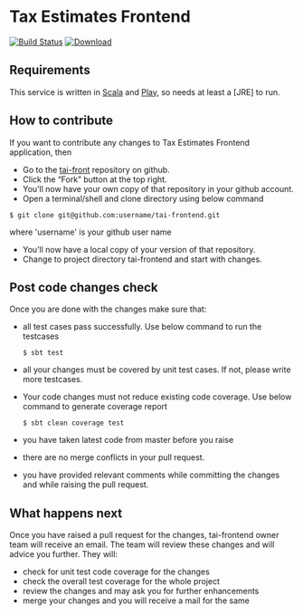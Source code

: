 Tax Estimates Frontend
====================================================================

[![Build Status](https://travis-ci.org/hmrc/tai-frontend.svg?branch=master)](https://travis-ci.org/hmrc/tai-frontend) [ ![Download](https://api.bintray.com/packages/hmrc/releases/tai-frontend/images/download.svg) ](https://bintray.com/hmrc/releases/tai-frontend/_latestVersion)

Requirements
------------

This service is written in [Scala](http://www.scala-lang.org/) and [Play](http://playframework.com/), so needs at least a [JRE] to run.


How to contribute
-----------

If you want to contribute any changes to Tax Estimates Frontend application, then
 * Go to the [tai-front](https://github.com/hmrc/tai-frontend) repository on github.
 * Click the “Fork” button at the top right.
 * You’ll now have your own copy of that repository in your github account.
 * Open a terminal/shell and clone directory using below command

  ```$ git clone git@github.com:username/tai-frontend.git```

  where 'username' is your github user name

* You’ll now have a local copy of your version of that repository.
* Change to project directory tai-frontend and start with changes.

Post code changes check
-----------

Once you are done with the changes make sure that:
* all test cases pass successfully. Use below command to run the testcases
 
  ```$ sbt test```

* all your changes must be covered by unit test cases. If not, please write more testcases.
* Your code changes must not reduce existing code coverage. Use below command to generate coverage report
 
  ```$ sbt clean coverage test```

* you have taken latest code from master before you raise 
* there are no merge conflicts in your pull request.
* you have provided relevant comments while committing the changes and while raising the pull request. 
 
What happens next
------------

Once you have raised a pull request for the changes, tai-frontend owner team will receive an email. The team will review these changes and will advice you further. They will:
* check for unit test code coverage for the changes
* check the overall test coverage for the whole project
* review the changes and may ask you for further enhancements
* merge your changes and you will receive a mail for the same
